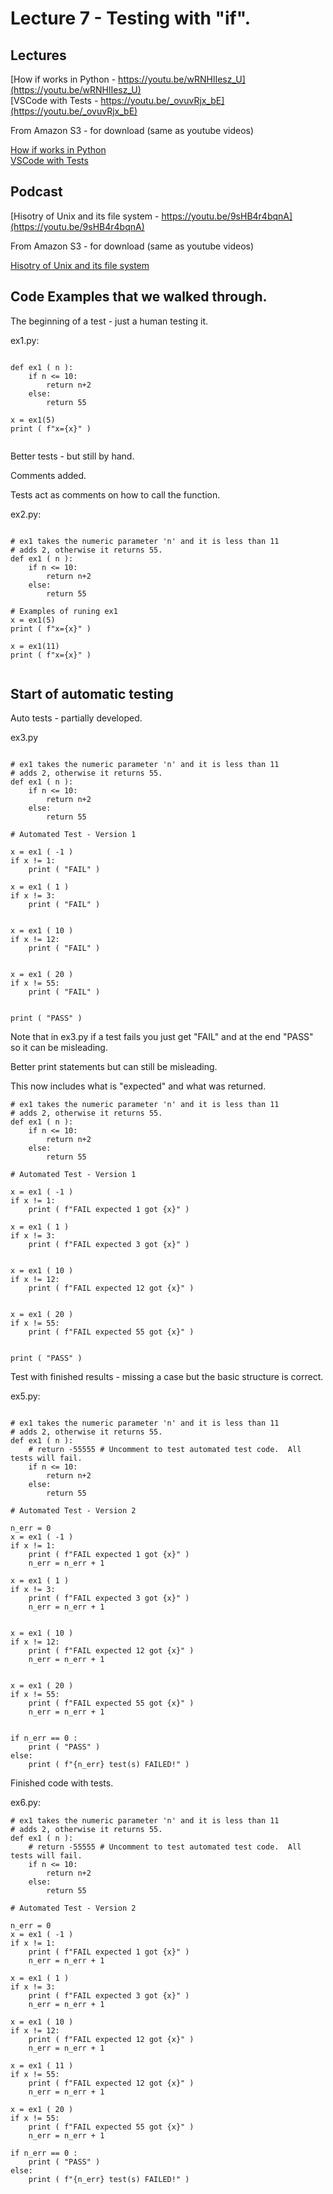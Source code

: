 # Lecture 7 - Testing with "if".

## Lectures

[How if works in Python - https://youtu.be/wRNHlIesz_U](https://youtu.be/wRNHlIesz_U)<br>
[VSCode with Tests - https://youtu.be/_ovuvRjx_bE](https://youtu.be/_ovuvRjx_bE)<br>

From Amazon S3 - for download (same as youtube videos)

[How if works in Python](http://uw-s20-2015.s3.amazonaws.com/1015-L-07-If-pt1.mp4)<br>
[VSCode with Tests](http://uw-s20-2015.s3.amazonaws.com/1015-L-07-pt2-automated-tests.mp4)<br>


## Podcast

[Hisotry of Unix and its file system - https://youtu.be/9sHB4r4bqnA](https://youtu.be/9sHB4r4bqnA)<br>

From Amazon S3 - for download (same as youtube videos)

[Hisotry of Unix and its file system](http://uw-s20-2015.s3.amazonaws.com/PodCast-Hist-Unix-FileSystem.mp3)<br>





## Code Examples that we walked through.

The beginning of a test - just a human testing it.

ex1.py:

```

def ex1 ( n ):
    if n <= 10:
        return n+2
    else:
        return 55

x = ex1(5)
print ( f"x={x}" )


```

Better tests - but still by hand.

Comments added.

Tests act as comments on how to call the function.

ex2.py:

```

# ex1 takes the numeric parameter 'n' and it is less than 11
# adds 2, otherwise it returns 55.
def ex1 ( n ):
    if n <= 10:
        return n+2
    else:
        return 55

# Examples of runing ex1
x = ex1(5)
print ( f"x={x}" )

x = ex1(11)
print ( f"x={x}" )


```


## Start of automatic testing

Auto tests  - partially developed.

ex3.py

```

# ex1 takes the numeric parameter 'n' and it is less than 11
# adds 2, otherwise it returns 55.
def ex1 ( n ):
    if n <= 10:
        return n+2
    else:
        return 55

# Automated Test - Version 1

x = ex1 ( -1 )
if x != 1:
    print ( "FAIL" )

x = ex1 ( 1 )
if x != 3:
    print ( "FAIL" )


x = ex1 ( 10 )
if x != 12:
    print ( "FAIL" )


x = ex1 ( 20 )
if x != 55:
    print ( "FAIL" )


print ( "PASS" )
```

Note that in ex3.py if a test fails you just get "FAIL" and at the end "PASS" so it can be
misleading.



Better print statements but can still be misleading.

This now includes what is "expected" and what was returned.

```
# ex1 takes the numeric parameter 'n' and it is less than 11
# adds 2, otherwise it returns 55.
def ex1 ( n ):
    if n <= 10:
        return n+2
    else:
        return 55

# Automated Test - Version 1

x = ex1 ( -1 )
if x != 1:
    print ( f"FAIL expected 1 got {x}" )

x = ex1 ( 1 )
if x != 3:
    print ( f"FAIL expected 3 got {x}" )


x = ex1 ( 10 )
if x != 12:
    print ( f"FAIL expected 12 got {x}" )


x = ex1 ( 20 )
if x != 55:
    print ( f"FAIL expected 55 got {x}" )


print ( "PASS" )

```


Test with finished results - missing a case but the basic structure is correct.

ex5.py:

```

# ex1 takes the numeric parameter 'n' and it is less than 11
# adds 2, otherwise it returns 55.
def ex1 ( n ):
    # return -55555 # Uncomment to test automated test code.  All tests will fail.
    if n <= 10:
        return n+2
    else:
        return 55

# Automated Test - Version 2

n_err = 0
x = ex1 ( -1 )
if x != 1:
    print ( f"FAIL expected 1 got {x}" )
    n_err = n_err + 1

x = ex1 ( 1 )
if x != 3:
    print ( f"FAIL expected 3 got {x}" )
    n_err = n_err + 1


x = ex1 ( 10 )
if x != 12:
    print ( f"FAIL expected 12 got {x}" )
    n_err = n_err + 1


x = ex1 ( 20 )
if x != 55:
    print ( f"FAIL expected 55 got {x}" )
    n_err = n_err + 1


if n_err == 0 :
    print ( "PASS" )
else:
    print ( f"{n_err} test(s) FAILED!" )

```


Finished code with tests.

ex6.py:

```
# ex1 takes the numeric parameter 'n' and it is less than 11
# adds 2, otherwise it returns 55.
def ex1 ( n ):
    # return -55555 # Uncomment to test automated test code.  All tests will fail.
    if n <= 10:
        return n+2
    else:
        return 55

# Automated Test - Version 2

n_err = 0
x = ex1 ( -1 )
if x != 1:
    print ( f"FAIL expected 1 got {x}" )
    n_err = n_err + 1

x = ex1 ( 1 )
if x != 3:
    print ( f"FAIL expected 3 got {x}" )
    n_err = n_err + 1

x = ex1 ( 10 )
if x != 12:
    print ( f"FAIL expected 12 got {x}" )
    n_err = n_err + 1

x = ex1 ( 11 )
if x != 55:
    print ( f"FAIL expected 12 got {x}" )
    n_err = n_err + 1

x = ex1 ( 20 )
if x != 55:
    print ( f"FAIL expected 55 got {x}" )
    n_err = n_err + 1

if n_err == 0 :
    print ( "PASS" )
else:
    print ( f"{n_err} test(s) FAILED!" )
```
